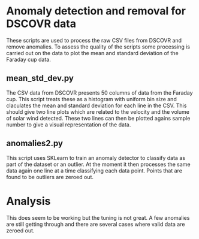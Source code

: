 # Anomaly detection and removal for DSCOVR data

These scripts are used to process the raw CSV files from DSCOVR and remove anomalies.  To assess the quality of the scripts some processing is carried out on the data to plot the mean and standard deviation of the Faraday cup data.

## mean\_std\_dev.py

The CSV data from DSCOVR presents 50 columns of data from the Faraday cup.  This script treats these as a histogram with uniform bin size and claculates the mean and standard deviation for each line in the CSV.  This should give two line plots which are related to the velocity and the volume of solar wind detected.  These two lines can then be plotted agains sample number to give a visual representation of the data.

## anomalies2.py

This script uses SKLearn to train an anomaly detector to classify data as part of the dataset or an outlier.  At the moment it then processes the same data again one line at a time classifying each data point.  Points that are found to be outliers are zeroed out.

# Analysis

This does seem to be working but the tuning is not great.  A few anomalies are still getting through and there are several cases where valid data are zeroed out.
